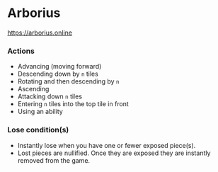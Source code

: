 # Arborius
https://arborius.online

### Actions
- Advancing (moving forward)
- Descending down by `n` tiles
- Rotating and then descending by `n`
- Ascending
- Attacking down `n` tiles
- Entering `n` tiles into the top tile in front
- Using an ability

### Lose condition(s)
- Instantly lose when you have one or fewer exposed piece(s).
- Lost pieces are nullified.  Once they are exposed they are instantly removed from the game.

